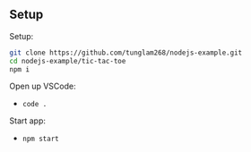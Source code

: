 
## Setup 
Setup: 

```bash
git clone https://github.com/tunglam268/nodejs-example.git
cd nodejs-example/tic-tac-toe
npm i
```

Open up VSCode: 
* `code .`

Start app:
* `npm start`
